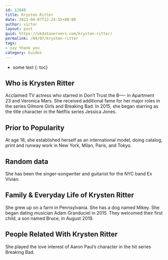 ```yaml
---
id: 12848
title: Krysten Ritter
date: 2021-04-07T12:24:55+00:00
author: victor
layout: post
guid: https://ukdataservers.com/krysten-ritter/
permalink: /04/07/krysten-ritter
tags:
- say thank you
category: Guides
---
```


* some text
{: toc}


## Who is Krysten Ritter



Acclaimed TV actress who starred in Don&#8217;t Trust the B&#8212;- in Apartment 23 and Veronica Mars. She received additional fame for her major roles in the series Gilmore Girls and Breaking Bad. In 2015, she began starring as the title character in the Netflix series Jessica Jones.

                
                
                
## Prior to Popularity



At age 18, she established herself as an international model, doing catalog, print and runway work in New York, Milan, Paris, and Tokyo.

                
                
                
## Random data



She has been the singer-songwriter and guitarist for the NYC band Ex Vivian.

                
                
                
## Family & Everyday Life of Krysten Ritter



She grew up on a farm in Pennsylvania. She has a dog named Mikey. She began dating musician Adam Granduciel in 2015. They welcomed their first child, a son named Bruce, in August 2019.

                
                
                
## People Related With Krysten Ritter



She played the love interest of Aaron Paul&#8217;s character in the hit series Breaking Bad.

                
              
            
          
          
          